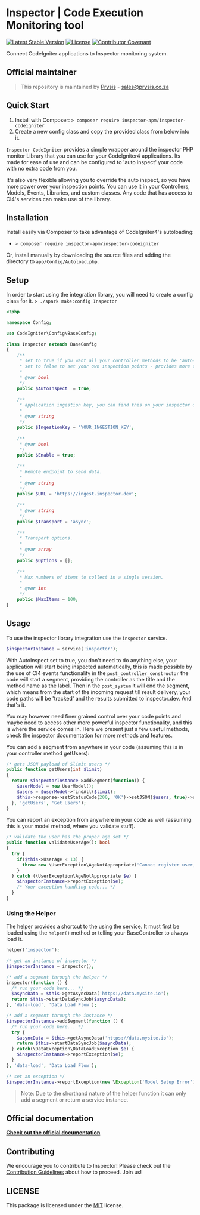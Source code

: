 # Inspector | Code Execution Monitoring tool

[![Latest Stable Version](https://poser.pugx.org/inspector-apm/inspector-codeigniter/v/stable)](https://packagist.org/packages/inspector-apm/inspector-codeigniter)
[![License](https://poser.pugx.org/inspector-apm/inspector-codeigniter/license)](//packagist.org/packages/inspector-apm/inspector-codeigniter)
[![Contributor Covenant](https://img.shields.io/badge/Contributor%20Covenant-2.1-4baaaa.svg)](CODE_OF_CONDUCT.md)

Connect CodeIgniter applications to Inspector monitoring system.

## Official maintainer

> This repository is maintained by [Prysis](http://www.prysis.co.za/) - sales@prysis.co.za

## Quick Start

1. Install with Composer: `> composer require inspector-apm/inspector-codeigniter`
2. Create a new config class and copy the provided class from below into it.

`Inspector CodeIgniter` provides a simple wrapper around the inspector PHP monitor Library that you can use for your
CodeIgniter4 applications. Its made for ease of use and can be configured to 'auto inspect' your code with no extra code
from you.

It's also very flexible allowing you to override the auto inspect, so you have more power over your inspection points. 
You can use it in your Controllers, Models, Events, Libraries, and custom classes. 
Any code that has access to CI4's services can make use of the library.

## Installation

Install easily via Composer to take advantage of CodeIgniter4's autoloading:
* `> composer require inspector-apm/inspector-codeigniter`

Or, install manually by downloading the source files and adding the directory to
`app/Config/Autoload.php`.

## Setup

In order to start using the integration library, you will need to create a config class for it.
`> ./spark make:config Inspector`

```php
<?php

namespace Config;

use CodeIgniter\Config\BaseConfig;

class Inspector extends BaseConfig
{
    /**
     * set to true if you want all your controller methods to be 'auto-inspected'
     * set to false to set your own inspection points - provides more flexibility
     *
     * @var bool
     */
    public $AutoInspect  = true;
    
    /**
     * application ingestion key, you can find this on your inspector dashboard
     *
     * @var string
     */
    public $IngestionKey = 'YOUR_INGESTION_KEY';
    
    /**
     * @var bool
     */
    public $Enable = true;
    
    /**
     * Remote endpoint to send data.
     *
     * @var string
     */
    public $URL = 'https://ingest.inspector.dev';
    
    /**
     * @var string
     */
    public $Transport = 'async';
    
    /**
     * Transport options.
     *
     * @var array
     */
    public $Options = [];
    
    /**
     * Max numbers of items to collect in a single session.
     *
     * @var int
     */
    public $MaxItems = 100;
}
```

## Usage

To use the inspector library integration use the `inspector` service. 

```php
$inspectorInstance = service('inspector');
```

With AutoInspect set to true, you don't need to do anything else, your application will start being inspected
automatically, this is made possible by the use of CI4 events functionality in the `post_controller_constructor`
the code will start a segment, providing the controller as the title and the method name as the label.
Then in the `post_system` it will end the segment, which means from the start of the incoming request till result
delivery, your code paths will be 'tracked' and the results submitted to inspector.dev. And that's it.

You may however need finer grained control over your code points and maybe need to access other more powerful
inspector functionality, and this is where the service comes in. Here we present just a few useful methods,
check the inspector documentation for more methods and features.

You can add a segment from anywhere in your code (assuming this is in your controller method getUsers):

```php
/* gets JSON payload of $limit users */
public function getUsers(int $limit)
{
  return $inspectorInstance->addSegment(function() {
    $userModel = new UserModel();
    $users = $userModel->findAll($limit);
    $this->response->setStatusCode(200, 'OK')->setJSON($users, true)->send();
  }, 'getUsers', 'Get Users');
}
```

You can report an exception from anywhere in your code as well (assuming this is your model method, where you validate stuff).
```php
/* validate the user has the proper age set */
public function validateUserAge(): bool
{
  try {
    if($this->UserAge < 13) {
      throw new \UserException\AgeNotAppropriate('Cannot register user, minimum age requirement not met.');
    }
  } catch (\UserException\AgeNotAppropriate $e) {
    $inspectorInstance->reportException($e);
    /* Your exception handling code... */
  }
}
```

### Using the Helper

The helper provides a shortcut to the using the service. It must first be loaded using the `helper()` method
or telling your BaseController to always load it.

```php
helper('inspector');

/* get an instance of inspector */
$inspectorInstance = inspector();

/* add a segment through the helper */
inspector(function () {
  /* run your code here... */
  $asyncData = $this->getAsyncData('https://data.mysite.io');
  return $this->startDataSyncJob($asyncData);
}, 'data-load', 'Data Load Flow');

/* add a segment through the instance */
$inspectorInstance->addSegment(function () {
  /* run your code here... */
  try {
    $asyncData = $this->getAsyncData('https://data.mysite.io');
    return $this->startDataSyncJob($asyncData);
  } catch(\DataException\DataLoadException $e) {
    $inspectorInstance->reportException($e);
  }
}, 'data-load', 'Data Load Flow');

/* set an exception */
$inspectorInstance->reportException(new \Exception('Model Setup Error'));
```

> Note: Due to the shorthand nature of the helper function it can only add a segment or return a service instance.

## Official documentation

**[Check out the official documentation](https://docs.inspector.dev/codeigniter)**

## Contributing

We encourage you to contribute to Inspector! Please check out the [Contribution Guidelines](CONTRIBUTING.md) about how to proceed. Join us!

## LICENSE

This package is licensed under the [MIT](LICENSE) license.
